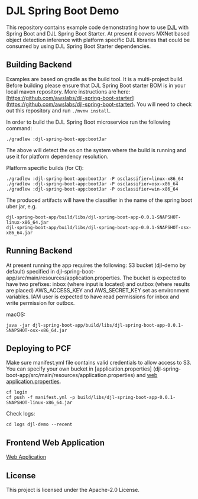 # DJL Spring Boot Demo

This repository contains example code demonstrating how to use [DJL](https://github.com/awslabs/djl) with Spring Boot and DJL Spring Boot Starter.
At present it covers MXNet based object detection inference with platform specific DJL libraries that could be consumed by using DJL Spring Boot Starter dependencies.

## Building Backend
Examples are based on gradle as the build tool. It is a multi-project build.
Before building please ensure that DJL Spring Boot starter BOM is in your local maven repository. More instructions are here: [https://github.com/awslabs/djl-spring-boot-starter](https://github.com/awslabs/djl-spring-boot-starter). You will need to check out this repository and run `./mvnw install`.

In order to build the DJL Spring Boot microservice run the following command:

    ./gradlew :djl-spring-boot-app:bootJar

The above will detect the os on the system where the build is running and use it for platform dependency resolution.

Platform specific builds (for CI): 

    ./gradlew :djl-spring-boot-app:bootJar -P osclassifier=linux-x86_64
    ./gradlew :djl-spring-boot-app:bootJar -P osclassifier=osx-x86_64
    ./gradlew :djl-spring-boot-app:bootJar -P osclassifier=win-x86_64
  
The produced artifacts will have the classifier in the name of the spring boot uber jar, e.g.

    djl-spring-boot-app/build/libs/djl-spring-boot-app-0.0.1-SNAPSHOT-linux-x86_64.jar
    djl-spring-boot-app/build/libs/djl-spring-boot-app-0.0.1-SNAPSHOT-osx-x86_64.jar


 ## Running Backend
 
 At present running the app requires the following:
  S3 bucket (djl-demo by default) specified in djl-spring-boot-app/src/main/resources/application.properties.
  The bucket is expected to have two prefixes: inbox (where input is located) and outbox (where results are placed)
  AWS_ACCESS_KEY and AWS_SECRET_KEY set as environment variables. IAM user is expected to have read permissions for inbox and write permission for outbox.
  
  macOS:
  
    java -jar djl-spring-boot-app/build/libs/djl-spring-boot-app-0.0.1-SNAPSHOT-osx-x86_64.jar
  
## Deploying to PCF

Make sure manifest.yml file contains valid credentials to allow access to S3. You can specify your own bucket in [application.properties] (djl-spring-boot-app/src/main/resources/application.properties) and [web application.properties](djl-spring-boot-web/src/main/resources/application.properties). 

    cf login
    cf push -f manifest.yml -p build/libs/djl-spring-boot-app-0.0.1-SNAPSHOT-linux-x86_64.jar

Check logs:

    cd logs djl-demo --recent

## Frontend Web Application
[Web Application](djl-spring-boot-web/README.md)

## License
This project is licensed under the Apache-2.0 License.



